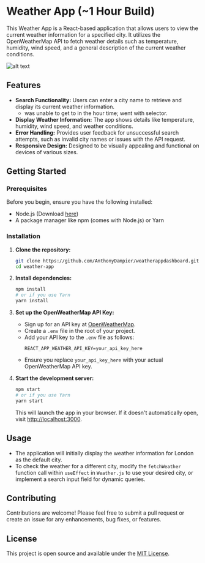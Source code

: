 # Weather App (~1 Hour Build)

This Weather App is a React-based application that allows users to view the current weather information for a specified city. It utilizes the OpenWeatherMap API to fetch weather details such as temperature, humidity, wind speed, and a general description of the current weather conditions.

![alt text]([../public/WeatherAppScreenShot.png](https://raw.githubusercontent.com/AnthonyDampier/weatherappdashboard/master/public/WeatherAppScreenShot.png))

## Features

- **Search Functionality:** Users can enter a city name to retrieve and display its current weather information.
    * was unable to get to in the hour time; went with selector.
- **Display Weather Information:** The app shows details like temperature, humidity, wind speed, and weather conditions.
- **Error Handling:** Provides user feedback for unsuccessful search attempts, such as invalid city names or issues with the API request.
- **Responsive Design:** Designed to be visually appealing and functional on devices of various sizes.

## Getting Started

### Prerequisites

Before you begin, ensure you have the following installed:
- Node.js (Download [here](https://nodejs.org/en/download/))
- A package manager like npm (comes with Node.js) or Yarn

### Installation

1. **Clone the repository:**

   ```bash
   git clone https://github.com/AnthonyDampier/weatherappdashboard.git
   cd weather-app
   ```

2. **Install dependencies:**

   ```bash
   npm install
   # or if you use Yarn
   yarn install
   ```

3. **Set up the OpenWeatherMap API Key:**

   - Sign up for an API key at [OpenWeatherMap](https://openweathermap.org/api).
   - Create a `.env` file in the root of your project.
   - Add your API key to the `.env` file as follows:
     ```
     REACT_APP_WEATHER_API_KEY=your_api_key_here
     ```
   - Ensure you replace `your_api_key_here` with your actual OpenWeatherMap API key.

4. **Start the development server:**

   ```bash
   npm start
   # or if you use Yarn
   yarn start
   ```

   This will launch the app in your browser. If it doesn't automatically open, visit [http://localhost:3000](http://localhost:3000).

## Usage

- The application will initially display the weather information for London as the default city.
- To check the weather for a different city, modify the `fetchWeather` function call within `useEffect` in `Weather.js` to use your desired city, or implement a search input field for dynamic queries.

## Contributing

Contributions are welcome! Please feel free to submit a pull request or create an issue for any enhancements, bug fixes, or features.

## License

This project is open source and available under the [MIT License](LICENSE.md).

